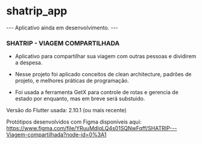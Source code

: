 # shatrip_app

  --- Aplicativo ainda em desenvolvimento. ---

### SHATRIP - VIAGEM COMPARTILHADA

- Aplicativo para compartilhar sua viagem com outras pessoas e dividirem a despesa.

- Nesse projeto foi aplicado conceitos de clean architecture, padrões de projeto, e melhores práticas de programação.

- Foi usada a ferramenta GetX para controle de rotas e gerencia de estado por enquanto, mas em breve será substuido.

Versão do Flutter usada: 2.10.1 (ou mais recente)


Protótipos desenvolvidos com Figma disponíveis aqui: https://www.figma.com/file/YRuuMdIqLQ4s01SQNwFqff/SHATRIP---Viagem-compartilhada?node-id=0%3A1
